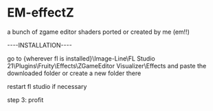 # EM-effectZ
a bunch of zgame editor shaders ported or created by me (em!!)


----INSTALLATION----



go to {wherever fl is installed}\Image-Line\FL Studio 21\Plugins\Fruity\Effects\ZGameEditor Visualizer\Effects
and paste the downloaded folder or create a new folder there


restart fl studio if necessary

step 3: profit
